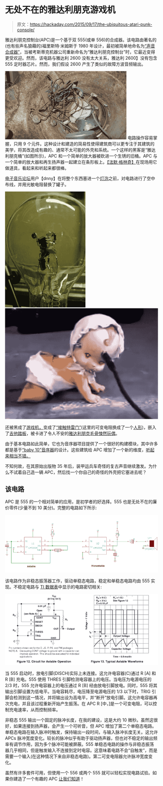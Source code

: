 # 无处不在的雅达利朋克游戏机

> 原文：<https://hackaday.com/2015/09/17/the-ubiquitous-atari-punk-console/>

雅达利朋克控制台(APC)是一个基于双 555(或单 556)的合成器。该电路由著名的(也有些声名狼藉的)福里斯特·米姆斯于 1980 年设计，最初被简单地命名为[“声音合成器”](http://web.media.mit.edu/~stefanm/HowTo/Electronics.html)，当被考斯蒂克机器公司重新命名为“雅达利朋克控制台”时，它最近变得更受欢迎。然而，该电路与雅达利 2600 没有太大关系，雅达利 2600】没有包含 555 定时器芯片。然而，我们假设 2600 产生了类似的故障方波音频输出。

[![a2](img/086af5ffe80c66dcf8628c9986757218.png)](https://hackaday.com/wp-content/uploads/2015/09/a2.jpg) 电路操作容易掌握，只用 9 个元件。这种设计和建造的简易性使得建筑商可以更专注于其建筑的美学，将其改造成有趣的、通常不太可能的外壳和系统。一个这样的黑客是“雅达利朋克桶”(如图所示)，APC 和一个简单的放大器被砍进一个生锈的旧桶。APC 与一个简单的放大器和再生扬声器一起建立在条形板上。[【法默·格林奇】](https://www.youtube.com/watch?v=9kpYrl5UQHU)在现场用它做道具，看起来和听起来都很棒。

[电子音乐论坛](http://electro-music.com/forum/viewtopic.php?t=17371)用户【dnny】在将整个东西塞进一个[灯泡](https://www.youtube.com/watch?v=yUUTSjfVZnU)之前，对电路进行了空中布线，并用光敏电阻替换了罐子。

 [![light_apc](img/34b30e8867e747f278fea507bedd8488.png "light_apc")](https://hackaday.com/2015/09/17/the-ubiquitous-atari-punk-console/light_apc-2/)  [![creepy](img/f83b2deaa5388c662a007af78929744f.png "creepy")](https://hackaday.com/2015/09/17/the-ubiquitous-atari-punk-console/creepy/) 

还被黑成了[游戏机，](https://www.youtube.com/watch?v=0uIFJ3VRBAU)变成了[“接触特雷门”](http://sinkhacks.com/vostok-i-contact-theremin-2/)(这里的可变电阻换成了一个[人形](https://www.youtube.com/watch?v=3sujuW7hxrE))，嵌入了[吉他踏板](https://www.youtube.com/watch?v=NndG0aCoBa8)，被卡进了令人不安的[雅达利朋克毛骨悚然玩偶](https://www.youtube.com/watch?v=QFZNXmDTiug)。

由于基本电路如此简单，它也为音序器项目提供了一个很好的构建模块，其中许多都是基于[“baby 10”音序器](http://sendling-info.blogspot.co.uk/2006/11/baby-10-sequencer.html)的设计。这些建筑给 APC 增加了一个新的维度，[听起来相当不错。](https://www.youtube.com/watch?v=Qe1ButmzNWY)

不知何故，在其原始出版物 35 年后，装甲运兵车奇怪的复古声音继续激发。为什么不试着自己造一辆 APC，然后找一个你自己的奇怪的外壳把它塞进去呢？

## 该电路

APC 是 555 的一个相对简单的应用，是初学者的好选择。555 也是无处不在的廉价零件(少量不到 10 美分)。完整的电路如下所示:

[![punk](img/e3819a565b250eca246bd8f83041a5cf.png)](https://hackaday.com/wp-content/uploads/2015/09/punk1.png)

该电路作为非稳态振荡器工作，驱动单稳态电路，稳定和单稳态电路均由 555 实现。不稳定电路与 [TI 数据表](http://www.ti.com/lit/ds/symlink/ne555.pdf)中显示的电路密切相关:

[![tidata](img/fa576d284b81469eb24acc69fafc67f6.png)](https://hackaday.com/wp-content/uploads/2015/09/tidata.png)

当 555 启动时，放电引脚(DISCH)实际上未连接。这允许电容器(C)通过 R [A] 和 R [B] 充电。555 使用 THRES 引脚检测电容器上的电压。当电压为电源电压的 2/3 时，555 允许电容器上的电压通过 R [B] 经由放电引脚放电。同时，555 将其输出引脚设置为低电平。当电容耗尽，电压降至电源电压的 1/3 以下时，TRIG 引脚会检测到这一情况，并将输出设为高电平，并“断开”放电引脚。这允许电容器再次充电，并且该过程重新开始产生振荡。在 APC R [中，]是一个可变电阻，可以控制充电速率，从而控制频率。

非稳态 555 输出一个固定的脉冲长度，在我的建设，这是大约 10 微秒。虽然这很好，如果连接到扬声器，会产生一个可听音，但 APC 增加了第二个单稳态电路。单稳态电路在输入脉冲时触发，保持输出一段时间，与输入脉冲长度无关。这允许 APCs 脉冲宽度变化。较长的脉冲似乎有助于驱动扬声器，但也对不稳定的输出频率有调节作用，因为多个脉冲可能被屏蔽。555 单稳态电路的操作与非稳态振荡器几乎相同，但是触发输入不连接到定时电容。这意味着电路不会“自触发”，而是需要一个输入(在这种情况下来自非稳态电路)。第二可变电阻器允许脉冲宽度变化。

虽然有许多套件可用，但使用一个 556 或两个 555 就可以轻松实现电路试验。如果你建造了一个有趣的 APC [让我们知道](http://hackaday.com/submit-a-tip/)！